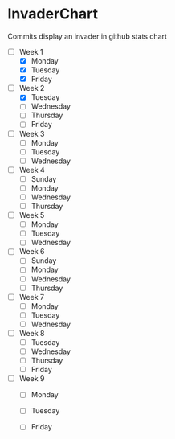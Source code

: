 # InvaderChart
Commits display an invader in github stats chart 
  
- [ ] Week 1
  - [X] Monday
  - [X] Tuesday
  - [X] Friday
- [ ] Week 2
  - [X] Tuesday
  - [ ] Wednesday
  - [ ] Thursday
  - [ ] Friday
- [ ] Week 3
  - [ ] Monday
  - [ ] Tuesday
  - [ ] Wednesday
- [ ] Week 4
  - [ ] Sunday
  - [ ] Monday
  - [ ] Wednesday
  - [ ] Thursday
- [ ] Week 5
  - [ ] Monday
  - [ ] Tuesday
  - [ ] Wednesday
- [ ] Week 6
  - [ ] Sunday
  - [ ] Monday
  - [ ] Wednesday
  - [ ] Thursday
- [ ] Week 7
  - [ ] Monday
  - [ ] Tuesday
  - [ ] Wednesday
- [ ] Week 8
  - [ ] Tuesday
  - [ ] Wednesday
  - [ ] Thursday
  - [ ] Friday
- [ ] Week 9
  - [ ] Monday
  - [ ] Tuesday
  - [ ] Friday

 
